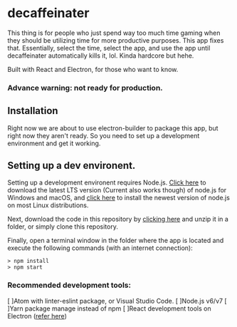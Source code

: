 # decaffeinater
This thing is for people who just spend way too much time gaming when they should be utilizing time for more productive purposes. This app fixes that. Essentially, select the time, select the app, and use the app until decaffeinater automatically kills it, lol. Kinda hardcore but hehe.

Built with React and Electron, for those who want to know.

### Advance warning: not ready for production.

## Installation
Right now we are about to use electron-builder to package this app, but right now they aren't ready. So you need to set up a development environment and get it working.

## Setting up a dev environent.
Setting up a development environent requires Node.js. [Click here](https://nodejs.org/en/download/) to download the latest LTS version (Current also works though) of node.js for Windows and macOS, and [click here](https://nodejs.org/en/download/package-manager/) to install the newest version of node.js on most Linux distributions.

Next, download the code in this repository by [clicking here](https://github.com/ibujs/decaffeinater/archive/master.zip) and unzip it in a folder, or simply clone this repository.

Finally, open a terminal window in the folder where the app is located and execute the following commands (with an internet connection):
```
> npm install
> npm start
```
### Recommended development tools:
[ ]Atom with linter-eslint package, or Visual Studio Code.
[ ]Node.js v6/v7
[ ]Yarn package manage instead of npm
[ ]React development tools on Electron ([refer here](https://github.com/electron/electron/blob/master/docs/tutorial/devtools-extension.md))
